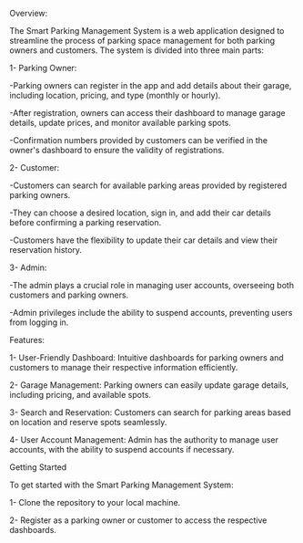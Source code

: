 Overview:

The Smart Parking Management System is a web application designed to streamline the process of parking space management for both parking owners and customers.
The system is divided into three main parts:

1- Parking Owner:

   -Parking owners can register in the app and add details about their garage, including location, pricing, and type (monthly or hourly).
   
   -After registration, owners can access their dashboard to manage garage details, update prices, and monitor available parking spots.
   
   -Confirmation numbers provided by customers can be verified in the owner's dashboard to ensure the validity of registrations.

2- Customer: 

   -Customers can search for available parking areas provided by registered parking owners.
   
   -They can choose a desired location, sign in, and add their car details before confirming a parking reservation.
   
   -Customers have the flexibility to update their car details and view their reservation history.

3- Admin:

   -The admin plays a crucial role in managing user accounts, overseeing both customers and parking owners.
   
   -Admin privileges include the ability to suspend accounts, preventing users from logging in.

 Features:
 
 1- User-Friendly Dashboard: Intuitive dashboards for parking owners and customers to manage their respective information efficiently.
 
 2- Garage Management: Parking owners can easily update garage details, including pricing, and available spots.
 
 3- Search and Reservation: Customers can search for parking areas based on location and reserve spots seamlessly.
 
 4- User Account Management: Admin has the authority to manage user accounts, with the ability to suspend accounts if necessary.

Getting Started

To get started with the Smart Parking Management System:

1- Clone the repository to your local machine.

2- Register as a parking owner or customer to access the respective dashboards.

   
